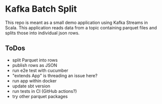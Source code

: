 # Kafka Batch Split

This repo is meant as a small demo application using Kafka Streams in Scala.
This application reads data from a topic containing parquet files and splits those into individual json rows.

## ToDos

- split Parquet into rows
- publish rows as JSON
- run e2e test with cucumber
- "extends App" is threading an issue here?
- run app within docker
- update sbt version
- run tests in CI (GitHub actions?)
- try other parquet packages